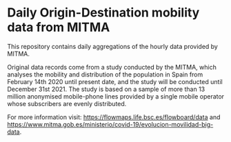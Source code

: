 # Daily Origin-Destination mobility data from MITMA

This repository contains daily aggregations of the hourly data provided by MITMA.

Original data records come from a study conducted by the MITMA, which analyses the mobility and distribution of the population in Spain from February 14th 2020 until present date, and the study will be conducted until December 31st 2021. The study is based on a sample of more than 13 million anonymised mobile-phone lines provided by a single mobile operator whose subscribers are evenly distributed.

For more information visit: https://flowmaps.life.bsc.es/flowboard/data and https://www.mitma.gob.es/ministerio/covid-19/evolucion-movilidad-big-data.
